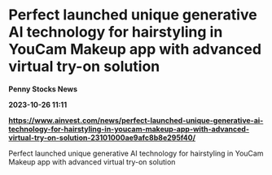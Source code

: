 # Perfect launched unique generative AI technology for hairstyling in YouCam Makeup app with advanced virtual try-on solution
**Penny Stocks News**

**2023-10-26 11:11**

**https://www.ainvest.com/news/perfect-launched-unique-generative-ai-technology-for-hairstyling-in-youcam-makeup-app-with-advanced-virtual-try-on-solution-23101000ae9afc8b8e295f40/**

Perfect launched unique generative AI technology for hairstyling in YouCam Makeup app with advanced virtual try-on solution